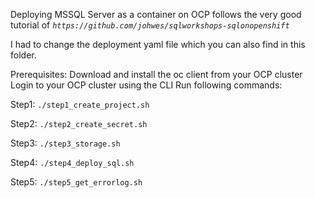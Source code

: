 Deploying MSSQL Server as a container on OCP follows the very good tutorial of 
*`https://github.com/johwes/sqlworkshops-sqlonopenshift`*

I had to change the deployment yaml file which you can also find in this folder.

Prerequisites: Download and install the oc client from your OCP cluster
Login to your OCP cluster using the CLI
Run following commands:

Step1: `./step1_create_project.sh`
 
Step2: `./step2_create_secret.sh`
 
Step3: `./step3_storage.sh`
 
Step4: `./step4_deploy_sql.sh`
 
Step5: `./step5_get_errorlog.sh` 
